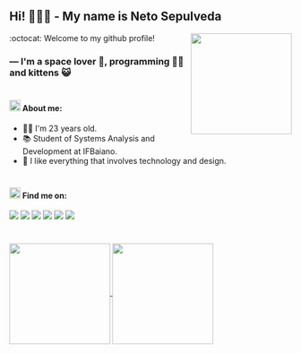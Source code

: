 ## Hi! 🙋🏻‍♂️ - My name is Neto Sepulveda

<img align="right" src="https://pic.funnygifsbox.com/uploads/2019/02/funnygifsbox.com-2019-02-14-05-10-07-25.gif" width="180px" />

:octocat: Welcome to my github profile!

### — I'm a space lover 🚀, programming 👨‍💻 and kittens 😺

#

#### <img src="https://thumbs.gfycat.com/PerkyElegantIridescentshark-max-1mb.gif" width="20px"/> About me:
 - 👦🏻 I'm 23 years old.
 - 📚 Student of Systems Analysis and Development at IFBaiano.
 - 🖤 I like everything that involves technology and design.

#

#### <img src="https://thumbs.gfycat.com/PerkyElegantIridescentshark-max-1mb.gif" width="20px"/> Find me on:
<!-- Badge Gmail -->
<a target="_blank" href="mailto:clementesepulveda27@gmail.com" style="text-decoration: none;">
  <img src="https://img.shields.io/badge/-Gmail-c14438?style=social-square&logo=Gmail&logoColor=white"/>
</a>
<!-- Badge Twitter -->
<a target="_blank" href="https://twitter.com/net0xy" style="text-decoration: none;">
  <img src="https://img.shields.io/badge/-Twitter-00acee?style=social-square&logo=Twitter&logoColor=white"/>
</a>
<!-- Badge Instagram -->
<a target="_blank" href="http://instagram.com/netosepulveda_" style="text-decoration: none;">
  <img src="https://img.shields.io/badge/-Instagram-3f729b?style=social-square&logo=Instagram&logoColor=white"/>
</a>
<!-- Badge Linkedin -->
<a target="_blank" href="https://www.linkedin.com/in/netosepulveda" style="text-decoration: none;">
  <img src="https://img.shields.io/badge/-Linkedin-0e76a8?style=social-square&logo=Linkedin&logoColor=white"/>
</a>
<!-- Badge Steam -->
<a target="_blank" href="https://steamcommunity.com/id/net0x" style="text-decoration: none;">
  <img src="https://img.shields.io/badge/-Steam-171a21?style=social-square&logo=Steam&logoColor=white"/>
</a>
<!-- Badge Steam -->
<a href="#" style="text-decoration: none;">
  <img src="https://img.shields.io/badge/-net0x%238469-738ADB?style=social-square&logo=Discord&logoColor=white"/>
</a>

#

<!-- GitHub Stats -->
<a href="#">
  <img height="180em" align="center"  src="https://github-readme-stats.vercel.app/api?username=netosep&count_private=true&show_icons=true&theme=omni&hide_border=true&include_all_commits=true&layout=compact&)" />
</a>

<a href="#">
  <img height="180em" align="center" src="https://github-readme-stats.vercel.app/api/top-langs/?username=netosep&langs_count=8&layout=compact&theme=omni&hide_border=true&include_all_commits=true&count_private=true&)" />
</a>
